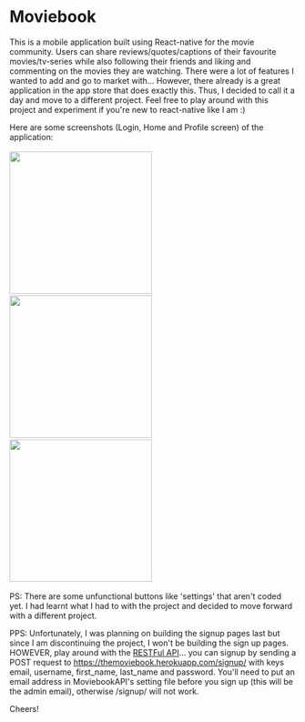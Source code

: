 # Moviebook

This is a mobile application built using React-native for the movie community. Users can share reviews/quotes/captions of their favourite movies/tv-series while also following their friends and liking and commenting on the movies they are watching. There were a lot of features I wanted to add and go to market with... However, there already is a great application in the app store that does exactly this. Thus, I decided to call it a day and move to a different project. Feel free to play around with this project and experiment if you're new to react-native like I am :)

Here are some screenshots (Login, Home and Profile screen) of the application:
<br />
<br />
<img src="https://github.com/mehtamanan/Moviebook/blob/master/screenshots/screenshot_login_screen.png" width="250">&nbsp;&nbsp;&nbsp;&nbsp;&nbsp;
<img src="https://github.com/mehtamanan/Moviebook/blob/master/screenshots/screenshot_home_page.png" width="250">&nbsp;&nbsp;&nbsp;&nbsp;&nbsp;
<img src="https://github.com/mehtamanan/Moviebook/blob/master/screenshots/screenshot_profile_page.png" width="250">&nbsp;&nbsp;&nbsp;&nbsp;&nbsp;

PS: There are some unfunctional buttons like 'settings' that aren't coded yet. I had learnt what I had to with the project and decided to move forward with a different project.

PPS: Unfortunately, I was planning on building the signup pages last but since I am discontinuing the project, I won't be building the sign up pages. HOWEVER, play around with the [RESTFul API](https://github.com/mehtamanan/MoviebookAPI)... you can signup by sending a POST request to https://themoviebook.herokuapp.com/signup/ with keys email, username, first_name, last_name and password. You'll need to put an email address in MoviebookAPI's setting file before you sign up (this will be the admin email), otherwise /signup/ will not work.

Cheers!
